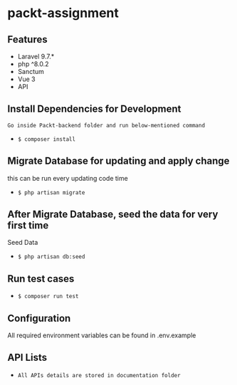 # packt-assignment

## Features

* Laravel 9.7.*
* php ^8.0.2
* Sanctum
* Vue 3
* API

## Install Dependencies for Development
`Go inside Packt-backend folder and run below-mentioned command`
* `$ composer install`

## Migrate Database for updating and apply change
this can be run every updating code time
* `$ php artisan migrate`

## After Migrate Database, seed the data for very first time
Seed Data
* `$ php artisan db:seed`

## Run test cases
* `$ composer run test`

## Configuration

All required environment variables can be found in .env.example
## API Lists
* `All APIs details are stored in documentation folder`